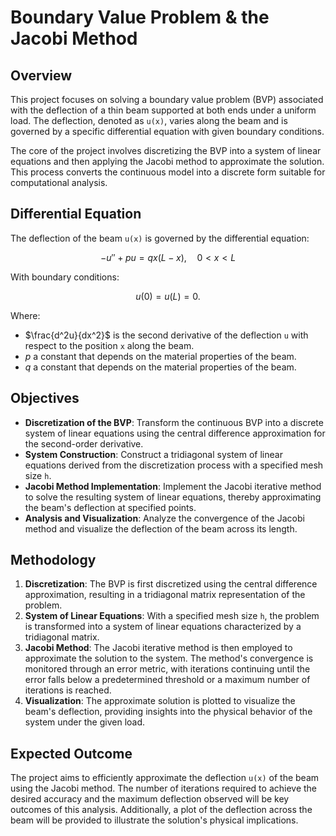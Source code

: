 # Boundary Value Problem & the Jacobi Method

## Overview

This project focuses on solving a boundary value problem (BVP) associated with the deflection of a thin beam supported at both ends under a uniform load. The deflection, denoted as `u(x)`, varies along the beam and is governed by a specific differential equation with given boundary conditions.

The core of the project involves discretizing the BVP into a system of linear equations and then applying the Jacobi method to approximate the solution. This process converts the continuous model into a discrete form suitable for computational analysis.

## Differential Equation

The deflection of the beam `u(x)` is governed by the differential equation:

$$ - u'' + pu = qx(L - x), \quad 0 < x < L $$

With boundary conditions:

$$ u(0) = u(L) = 0. $$

Where:
- $\frac{d^2u}{dx^2}$ is the second derivative of the deflection `u` with respect to the position `x` along the beam.
- $p$ a constant that depends on the material properties of the beam.
- $q$ a constant that depends on the material properties of the beam.


## Objectives

- **Discretization of the BVP**: Transform the continuous BVP into a discrete system of linear equations using the central difference approximation for the second-order derivative.
- **System Construction**: Construct a tridiagonal system of linear equations derived from the discretization process with a specified mesh size `h`.
- **Jacobi Method Implementation**: Implement the Jacobi iterative method to solve the resulting system of linear equations, thereby approximating the beam's deflection at specified points.
- **Analysis and Visualization**: Analyze the convergence of the Jacobi method and visualize the deflection of the beam across its length.

## Methodology

1. **Discretization**: The BVP is first discretized using the central difference approximation, resulting in a tridiagonal matrix representation of the problem.
2. **System of Linear Equations**: With a specified mesh size `h`, the problem is transformed into a system of linear equations characterized by a tridiagonal matrix.
3. **Jacobi Method**: The Jacobi iterative method is then employed to approximate the solution to the system. The method's convergence is monitored through an error metric, with iterations continuing until the error falls below a predetermined threshold or a maximum number of iterations is reached.
4. **Visualization**: The approximate solution is plotted to visualize the beam's deflection, providing insights into the physical behavior of the system under the given load.

## Expected Outcome

The project aims to efficiently approximate the deflection `u(x)` of the beam using the Jacobi method. The number of iterations required to achieve the desired accuracy and the maximum deflection observed will be key outcomes of this analysis. Additionally, a plot of the deflection across the beam will be provided to illustrate the solution's physical implications.
